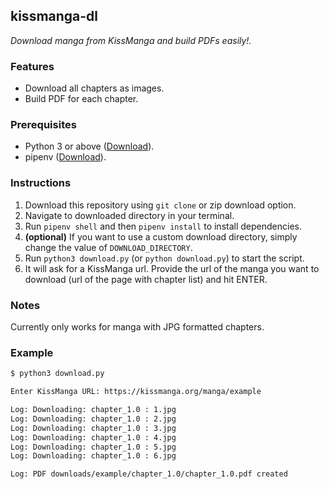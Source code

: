 ## kissmanga-dl
_Download manga from KissManga and build PDFs easily!._

### Features
- Download all chapters as images.
- Build PDF for each chapter.

### Prerequisites
- Python 3 or above ([Download](https://www.python.org/)).
- pipenv ([Download](https://pipenv.pypa.io/en/latest/)).

### Instructions
1. Download this repository using ``git clone`` or zip download option.
2. Navigate to downloaded directory in your terminal.
3. Run ``pipenv shell`` and then ``pipenv install`` to install dependencies.
4. **(optional)** If you want to use a custom download directory, simply change the value of ``DOWNLOAD_DIRECTORY``.
5. Run ``python3 download.py`` (or ``python download.py``) to start the script. 
6. It will ask for a KissManga url. Provide the url of the manga you want to download (url of the page with chapter list) and hit ENTER.

### Notes
Currently only works for manga with JPG formatted chapters.

### Example
```bash
$ python3 download.py

Enter KissManga URL: https://kissmanga.org/manga/example

Log: Downloading: chapter_1.0 : 1.jpg
Log: Downloading: chapter_1.0 : 2.jpg
Log: Downloading: chapter_1.0 : 3.jpg
Log: Downloading: chapter_1.0 : 4.jpg
Log: Downloading: chapter_1.0 : 5.jpg
Log: Downloading: chapter_1.0 : 6.jpg

Log: PDF downloads/example/chapter_1.0/chapter_1.0.pdf created
```